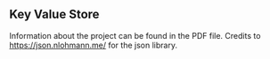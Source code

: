 ## Key Value Store ##

Information about the project can be found in the PDF file.
Credits to https://json.nlohmann.me/ for the json library.